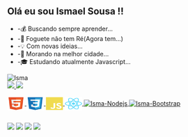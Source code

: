 ## Olá eu sou Ismael Sousa !!

<div>
<ul>
  <li>-💰 Buscando sempre aprender...</li>
  <li>-🚀 Foguete não tem Ré(Agora tem...)</li>
  <li>-💡 Com novas ideias...</li>
  <li>-🌇 Morando na melhor cidade...</li>
  <li>-🎓 Estudando atualmente Javascript...</li>
</ul>
</div>  

<img alt="Isma" height="170em" src="https://media.discordapp.net/attachments/969735059378679820/969739951400943616/gif_perfil_mael.gif?width=960&height=540">

<div align="">
  <a href="https://github.com/Ismael-cyber">
  <img height="150em" src="https://github-readme-stats.vercel.app/api?username=Ismael-cyber&show_icons=true&theme=dark&include_all_commits=true&count_private=true"/>
  <img height="150em" src="https://github-readme-stats.vercel.app/api/top-langs/?username=Ismael-cyber&layout=compact&langs_count=7&theme=dark"/>
</div>
<div style="display: inline_block"><br>
  <img align="center" alt="Isma-HTML" height="30" width="40" src="https://raw.githubusercontent.com/devicons/devicon/master/icons/html5/html5-original.svg">
  <img align="center" alt="Isma-CSS" height="30" width="40" src="https://raw.githubusercontent.com/devicons/devicon/master/icons/css3/css3-original.svg">
  <img align="center" alt="Isma-Js" height="30" width="40" src="https://raw.githubusercontent.com/devicons/devicon/master/icons/javascript/javascript-plain.svg">
  <img align="center" alt="Isma-React" height="30" width="40" src="https://raw.githubusercontent.com/devicons/devicon/master/icons/react/react-original.svg">
  <img align="center" alt="Isma-Nodejs" height="30" width="40" src="https://cdn.jsdelivr.net/gh/devicons/devicon/icons/nodejs/nodejs-original.svg" />
  <img align="center" alt="Isma-Bootstrap" height="30" width="40" src="https://cdn.jsdelivr.net/gh/devicons/devicon/icons/bootstrap/bootstrap-original.svg"/>          
</div>
  
  ##
  
  <div>
    <a href="https://discord.gg/WFZnabkb" target="_blank"><img src="https://img.shields.io/badge/Discord-7289DA?style=for-the-badge&logo=discord&logoColor=white"         target="_blank"></a> 
    <a href="https://linkedin.com/in/ismaelsousa07" target="_blank"><img src="https://img.shields.io/badge/LinkedIn-0077B5?style=for-the-badge&logo=linkedin&logoColor=white" target="_blank"></a>
    <a href = "ismaelsousasilva07@gmail.com"><img src="https://img.shields.io/badge/Gmail-D14836?style=for-the-badge&logo=gmail&logoColor=white"                   target="_blank"></a>
    <a href="https://instagram.com/ismael_07maxx/" target="_blank"><img src="https://img.shields.io/badge/Instagram-E4405F?style=for-the-badge&logo=instagram&logoColor=white" target="_blank"></a>
  </div>
